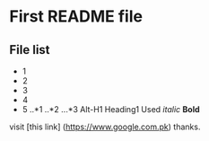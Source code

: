 # First README file

## File list
* 1
* 2
* 3
* 4
* 5
..*1
..*2
...*3
Alt-H1 Heading1
Used *italic* **Bold** 

visit [this link] (https://www.google.com.pk) thanks.
